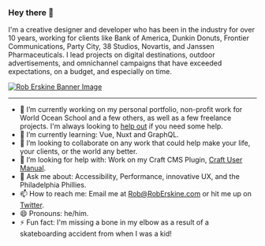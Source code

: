### Hey there 👋

I'm a creative designer and developer who has been in the industry for over 10 years, working for clients like Bank of America, Dunkin Donuts, Frontier Communications, Party City, 38 Studios, Novartis, and Janssen Pharmaceuticals. I lead projects on digital destinations, outdoor advertisements, and omnichannel campaigns that have exceeded expectations, on a budget, and especially on time. 

<a href="https://roberskine.com?utm_source=github" target="_blank">![Rob Erskine Banner Image](https://p198.p4.n0.cdn.getcloudapp.com/items/E0unGvbX/github-banner.jpg?v=f2fd34f8c387c929439345d807d8a878)</a>

---

- 🔭  I’m currently working on my personal portfolio, non-profit work for World Ocean School and a few others, as well as a few freelance projects. I'm always looking to [help out](mailto:rob@roberskine.com) if you need some help.
- 🌱  I’m currently learning: Vue, Nuxt and GraphQL.
- 👯  I’m looking to collaborate on any work that could help make your life, your clients, or the world any better.
- 🤔  I’m looking for help with: Work on my Craft CMS Plugin, [Craft User Manual](https://github.com/hillholliday/Craft-User-Manual).
- 💬  Ask me about: Accessibility, Performance, innovative UX, and the Philadelphia Phillies.
- 📫  How to reach me: Email me at [Rob@RobErskine.com](mailto:rob@roberskine.com) or hit me up on [Twitter](https://twitter.com/erskinerob).
- 😄  Pronouns: he/him.
- ⚡  Fun fact: I'm missing a bone in my elbow as a result of a skateboarding accident from when I was a kid! 
